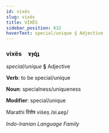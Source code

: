 ```yaml
---
id: vixës
slug: vixës
title: VİXËS
sidebar_position: 632
hoverText: special/unique § Adjective
---
```


### vixës&emsp;<span kind="abugida">ɤɟɋ́ʇ</span>

*special/unique* **§** Adjective

**Verb**: to be special/unique

**Noun**: specialness/uniqueness

**Modifier**: special/unique

Marathi विशेष viśeṣ /ʋi.ɕeʂ/

*Indo-Iranian Language Family*